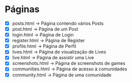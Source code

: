 # Páginas

- [X] posts.html -> Página contendo vários Posts
- [X] post.html -> Página de um Post
- [X] login.html -> Página de Login
- [X] register.html -> Página de Register
- [X] profile.html -> Página de Perfil
- [X] lives.html -> Página de visualização de Lives
- [X] live.html -> Página de assistir uma Live
- [X] screenshots.html -> Página de screenshots de games
- [X] communities.html -> Página de acesso à comunidades
- [X] community.html -> Página de uma comunidade
